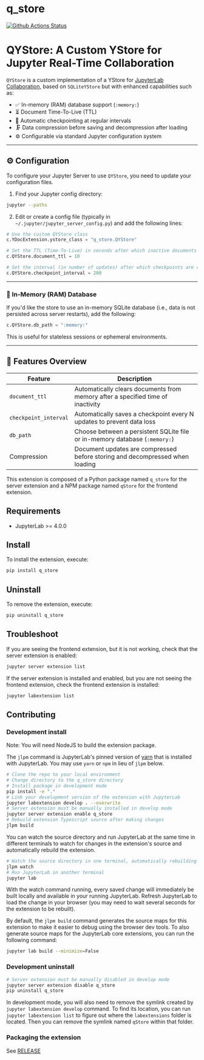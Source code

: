 # q_store

[![Github Actions Status](https://github.com/darshan808/qstore/workflows/Build/badge.svg)](https://github.com/darshan808/qstore/actions/workflows/build.yml)

# QYStore: A Custom YStore for Jupyter Real-Time Collaboration

`QYStore` is a custom implementation of a YStore for [JupyterLab Collaboration](https://jupyterlab.readthedocs.io/en/stable/user/rtc.html), based on `SQLiteYStore` but with enhanced capabilities such as:

- ✅ In-memory (RAM) database support (`:memory:`)
- ⏳ Document Time-To-Live (TTL)
- 🧠 Automatic checkpointing at regular intervals
- 🗜️ Data compression before saving and decompression after loading
- ⚙️ Configurable via standard Jupyter configuration system

---

## ⚙️ Configuration

To configure your Jupyter Server to use `QYStore`, you need to update your configuration files.

1. Find your Jupyter config directory:

```bash
jupyter --paths
```

2. Edit or create a config file (typically in `~/.jupyter/jupyter_server_config.py`) and add the following lines:

```python
# Use the custom QYStore class
c.YDocExtension.ystore_class = "q_store.QYStore"

# Set the TTL (Time-To-Live) in seconds after which inactive documents are deleted from memory
c.QYStore.document_ttl = 10

# Set the interval (in number of updates) after which checkpoints are created
c.QYStore.checkpoint_interval = 200
```

---

### 🧠 In-Memory (RAM) Database

If you'd like the store to use an in-memory SQLite database (i.e., data is not persisted across server restarts), add the following:

```python
c.QYStore.db_path = ":memory:"
```

This is useful for stateless sessions or ephemeral environments.

---

## 🧪 Features Overview

| Feature                | Description                                                                 |
|------------------------|-----------------------------------------------------------------------------|
| `document_ttl`         | Automatically clears documents from memory after a specified time of inactivity |
| `checkpoint_interval`  | Automatically saves a checkpoint every N updates to prevent data loss       |
| `db_path`              | Choose between a persistent SQLite file or in-memory database (`:memory:`) |
| Compression            | Document updates are compressed before storing and decompressed when loading |

This extension is composed of a Python package named `q_store`
for the server extension and a NPM package named `qStore`
for the frontend extension.

## Requirements

- JupyterLab >= 4.0.0

## Install

To install the extension, execute:

```bash
pip install q_store
```

## Uninstall

To remove the extension, execute:

```bash
pip uninstall q_store
```

## Troubleshoot

If you are seeing the frontend extension, but it is not working, check
that the server extension is enabled:

```bash
jupyter server extension list
```

If the server extension is installed and enabled, but you are not seeing
the frontend extension, check the frontend extension is installed:

```bash
jupyter labextension list
```

## Contributing

### Development install

Note: You will need NodeJS to build the extension package.

The `jlpm` command is JupyterLab's pinned version of
[yarn](https://yarnpkg.com/) that is installed with JupyterLab. You may use
`yarn` or `npm` in lieu of `jlpm` below.

```bash
# Clone the repo to your local environment
# Change directory to the q_store directory
# Install package in development mode
pip install -e "."
# Link your development version of the extension with JupyterLab
jupyter labextension develop . --overwrite
# Server extension must be manually installed in develop mode
jupyter server extension enable q_store
# Rebuild extension Typescript source after making changes
jlpm build
```

You can watch the source directory and run JupyterLab at the same time in different terminals to watch for changes in the extension's source and automatically rebuild the extension.

```bash
# Watch the source directory in one terminal, automatically rebuilding when needed
jlpm watch
# Run JupyterLab in another terminal
jupyter lab
```

With the watch command running, every saved change will immediately be built locally and available in your running JupyterLab. Refresh JupyterLab to load the change in your browser (you may need to wait several seconds for the extension to be rebuilt).

By default, the `jlpm build` command generates the source maps for this extension to make it easier to debug using the browser dev tools. To also generate source maps for the JupyterLab core extensions, you can run the following command:

```bash
jupyter lab build --minimize=False
```

### Development uninstall

```bash
# Server extension must be manually disabled in develop mode
jupyter server extension disable q_store
pip uninstall q_store
```

In development mode, you will also need to remove the symlink created by `jupyter labextension develop`
command. To find its location, you can run `jupyter labextension list` to figure out where the `labextensions`
folder is located. Then you can remove the symlink named `qStore` within that folder.

### Packaging the extension

See [RELEASE](RELEASE.md)
